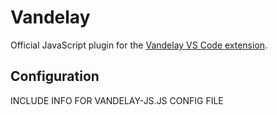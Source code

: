 # Vandelay

Official JavaScript plugin for the [Vandelay VS Code extension](https://github.com/ericbiewener/vscode-vandelay).

## Configuration
INCLUDE INFO FOR VANDELAY-JS.JS CONFIG FILE
